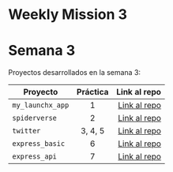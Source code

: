 # Weekly Mission 3


# Semana 3

Proyectos desarrollados en la semana 3:

| Proyecto           | Práctica |                                                             Link al repo |
| ------------------ | :-------: | -----------------------------------------------------------------------: |
| `my_launchx_app` |     1     | [Link al repo](https://github.com/AngelDiaz-21/my_launchx_app.git) |
| `spiderverse`    |     2     | [Link al repo](https://github.com/AngelDiaz-21/spiderverse-testDrivenDevelopment.git) |
| `twitter`        |  3, 4, 5  | [Link al repo](https://github.com/LaunchX-InnovaccionVirtual/MissionNodeJS) |
| `express_basic`  |     6     | [Link al repo](https://github.com/LaunchX-InnovaccionVirtual/MissionNodeJS) |
| `express_api`    |     7     | [Link al repo](https://github.com/LaunchX-InnovaccionVirtual/MissionNodeJS) |
